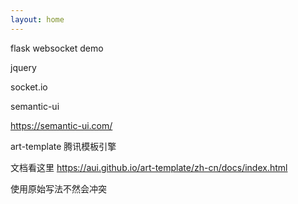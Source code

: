 ```yaml
---
layout: home
---
```


flask websocket demo

jquery

socket.io

semantic-ui

https://semantic-ui.com/


art-template
腾讯模板引擎

文档看这里
https://aui.github.io/art-template/zh-cn/docs/index.html

使用原始写法不然会冲突
